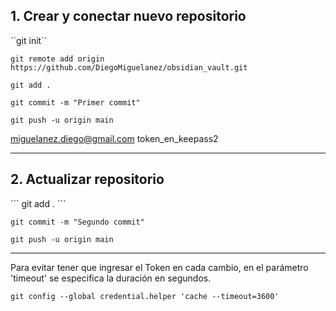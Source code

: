 <h2>1. Crear y conectar nuevo repositorio</h2>
``git init``

```
git remote add origin https://github.com/DiegoMiguelanez/obsidian_vault.git
```

```
git add .
```


```
git commit -m "Primer commit"
```


```
git push -u origin main
```


miguelanez.diego@gmail.com
token_en_keepass2
***
<h2>2. Actualizar repositorio</h2>
```
git add .
```

```
git commit -m "Segundo commit"
```

```
git push -u origin main
```

*** 

Para evitar tener que ingresar el Token en cada cambio, en el parámetro 'timeout' se especifica la duración en segundos.

```
git config --global credential.helper 'cache --timeout=3600'
```


